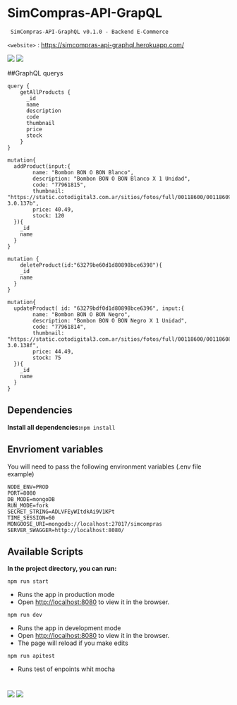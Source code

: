 # SimCompras-API-GrapQL
` SimCompras-API-GraphQL v0.1.0 - Backend E-Commerce`

`<website>` : https://simcompras-api-graphql.herokuapp.com/

![](https://img.shields.io/website?style=plastic&url=https%3A%2F%2Fsimcompras-api.herokuapp.com%2F)
![](https://img.shields.io/github/package-json/v/aleho84/simcompras-api-graphql?style=plastic)



##GraphQL querys
```
query {
	getAllProducts {
	  _id
	  name
	  description
	  code
	  thumbnail
	  price
	  stock
	}
}
```

```
mutation{
  addProduct(input:{
        name: "Bombon BON O BON Blanco",
        description: "Bombon BON O BON Blanco X 1 Unidad",
        code: "77961815",
        thumbnail: "https://static.cotodigital3.com.ar/sitios/fotos/full/00118600/00118609.jpg?3.0.137b",
        price: 40.49,
        stock: 120
  }){
    _id
    name
  }
}
```

```
mutation {
	deleteProduct(id:"63279be60d1d80898bce6398"){
    _id
    name
  }
}
```

```
mutation{
  updateProduct( id: "63279bdf0d1d80898bce6396", input:{
        name: "Bombon BON O BON Negro",
        description: "Bombon BON O BON Negro X 1 Unidad",
        code: "77961814",
        thumbnail: "https://static.cotodigital3.com.ar/sitios/fotos/full/00118600/00118608.jpg?3.0.138f",
        price: 44.49,
        stock: 75
  }){
    _id
    name
  }
}
```

## Dependencies
**Install all dependencies:**`npm install`


## Envrioment variables
You will need to pass the following environment variables 
(.env file example)

	NODE_ENV=PROD
	PORT=8080
	DB_MODE=mongoDB
	RUN_MODE=fork
	SECRET_STRING=ADLVFEyWItdkAi9V1KPt
	TIME_SESSION=60
	MONGOOSE_URI=mongodb://localhost:27017/simcompras
	SERVER_SWAGGER=http://localhost:8080/
	
## Available Scripts
**In the project directory, you can run:**

`npm run start`
- Runs the app in production mode
- Open [http://localhost:8080](http://localhost:8080) to view it in the browser.

`npm run dev`
- Runs the app in development mode
- Open [http://localhost:8080](http://localhost:8080) to view it in the browser.
- The page will reload if you make edits

`npm run apitest`
- Runs test of enpoints whit mocha

# 
![](https://img.shields.io/github/last-commit/aleho84/simcompras-api-graphql?style=plastic) 
![](https://img.shields.io/github/commit-activity/y/aleho84/simcompras-api-graphql?style=plastic)
